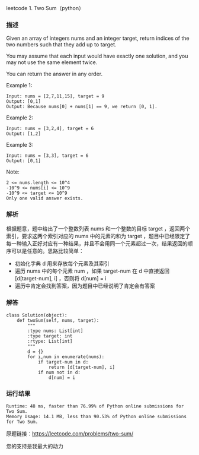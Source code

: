 leetcode  1. Two Sum（python）

### 描述


Given an array of integers nums and an integer target, return indices of the two numbers such that they add up to target.

You may assume that each input would have exactly one solution, and you may not use the same element twice.

You can return the answer in any order.


Example 1:


	Input: nums = [2,7,11,15], target = 9
	Output: [0,1]
	Output: Because nums[0] + nums[1] == 9, we return [0, 1].
	
Example 2:

	Input: nums = [3,2,4], target = 6
	Output: [1,2]


Example 3:

	Input: nums = [3,3], target = 6
	Output: [0,1]

	



Note:

	2 <= nums.length <= 10^4
	-10^9 <= nums[i] <= 10^9
	-10^9 <= target <= 10^9
	Only one valid answer exists.


### 解析
根据题意，题中给出了一个整数列表 nums 和一个整数的目标 target ，返回两个索引，要求这两个索引对应的 nums 中的元素的和为 target ，题目中已经限定了每一种输入正好对应有一种结果，并且不会用同一个元素超过一次，结果返回的顺序可以是任意的。思路比较简单：

* 初始化字典 d 用来存放每个元素及其索引
* 遍历 nums 中的每个元素 num ，如果 target-num 在 d 中直接返回 [d[target-num], i] ，否则将 d[num] = i 
* 遍历中肯定会找到答案，因为题目中已经说明了肯定会有答案

### 解答
				
	class Solution(object):
	    def twoSum(self, nums, target):
	        """
	        :type nums: List[int]
	        :type target: int
	        :rtype: List[int]
	        """
	        d = {}
	        for i,num in enumerate(nums):
	            if target-num in d:
	                return [d[target-num], i]
	            if num not in d:
	                d[num] = i
	            

            	      
			
### 运行结果

	
	Runtime: 48 ms, faster than 76.99% of Python online submissions for Two Sum.
	Memory Usage: 14.1 MB, less than 90.53% of Python online submissions for Two Sum.

原题链接：https://leetcode.com/problems/two-sum/



您的支持是我最大的动力
